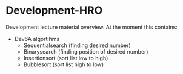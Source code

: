 # Development-HRO
Development lecture material overview.
At the moment this contains:
- Dev6A algortihms
    - Sequentialsearch (finding desired number)
    - Binarysearch (finding position of desired number)
    - Insertionsort (sort list low to high)
    - Bubblesort (sort list high to low)
